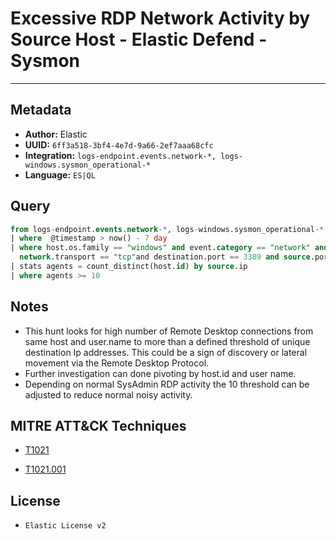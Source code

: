 # Excessive RDP Network Activity by Source Host - Elastic Defend - Sysmon

---

## Metadata

- **Author:** Elastic
- **UUID:** `6ff3a518-3bf4-4e7d-9a66-2ef7aaa68cfc`
- **Integration:** `logs-endpoint.events.network-*, logs-windows.sysmon_operational-*`
- **Language:** `ES|QL`

## Query

```sql
from logs-endpoint.events.network-*, logs-windows.sysmon_operational-* 
| where  @timestamp > now() - 7 day 
| where host.os.family == "windows" and event.category == "network" and process.name == "svchost.exe" and network.direction == "ingress" and 
  network.transport == "tcp"and destination.port == 3389 and source.port >= 49152
| stats agents = count_distinct(host.id) by source.ip
| where agents >= 10
```

## Notes

- This hunt looks for high number of Remote Desktop connections from same host and user.name to more than a defined threshold of unique destination Ip addresses. This could be a sign of discovery or lateral movement via the Remote Desktop Protocol.
- Further investigation can done pivoting by host.id and user name.
- Depending on normal SysAdmin RDP activity the 10 threshold can be adjusted to reduce normal noisy activity.
## MITRE ATT&CK Techniques

- [T1021](https://attack.mitre.org/techniques//T1021)

- [T1021.001](https://attack.mitre.org/techniques//T1021/001)


## License

- `Elastic License v2`
